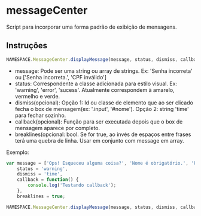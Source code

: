 messageCenter
=============

Script para incorporar uma forma padrão de exibição de mensagens.


Instruções
----------

```javascript
NAMESPACE.MessageCenter.displayMessage(message, status, dismiss, callback, breaklines);
```
- message: Pode ser uma string ou array de strings. Ex: 'Senha incorreta' ou ['Senha incorreta.', 'CPF inválido']
- status: Correspondente a classe adicionada para estilo visual. Ex: 'warning', 'error', 'sucess'. Atualmente correspondem à amarelo, vermelho e verde.
- dismiss(opcional): Opção 1: Id ou classe de elemento que ao ser clicado fecha o box de mensagem(ex: '.input', '#nome'). Opção 2: string 'time' para fechar sozinho.
- callback(opcional): Função para ser executada depois que o box de mensagem aparece por completo.
- breaklines(opcional: bool. Se for true, ao invés de espaços entre frases terá uma quebra de linha. Usar em conjunto com message em array.

Exemplo:

```javascript
var message = ['Ops! Esqueceu alguma coisa?', 'Nome é obrigatório.', 'Por favor digite uma mensagem'],
	status = 'warning',
	dismiss = 'time',
	callback = function() {
		console.log('Testando callback');
	},
	breaklines = true;

NAMESPACE.MessageCenter.displayMessage(message, status, dismiss, callback, breaklines);
```